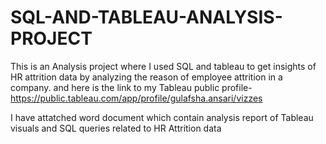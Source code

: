 # SQL-AND-TABLEAU-ANALYSIS-PROJECT
This is an Analysis project where I used SQL and tableau to get insights of  HR attrition data  by analyzing the reason of employee attrition in a company.
and here is the link to my Tableau public profile- https://public.tableau.com/app/profile/gulafsha.ansari/vizzes

I have attatched word document which contain analysis report of Tableau visuals and SQL queries related to HR Attrition data
